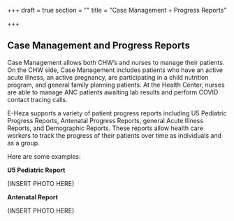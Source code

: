 +++
draft = true
section = ""
title = "Case Management + Progress Reports"

+++
## **Case Management and Progress Reports**

Case Management allows both CHW’s and nurses to manage their patients. On the CHW side, Case Management includes patients who have an active acute illness, an active pregnancy, are participating in a child nutrition program, and general family planning patients. At the Health Center, nurses are able to manage ANC patients awaiting lab results and perform COVID contact tracing calls.

E-Heza supports a variety of patient progress reports including U5 Pediatric Progress Reports, Antenatal Progress Reports, general Acute Illness Reports, and Demographic Reports. These reports allow health care workers to track the progress of their patients over time as individuals and as a group.

Here are some examples:

**U5 Pediatric Report**

(INSERT PHOTO HERE)

**Antenatal Report**

(INSERT PHOTO HERE)